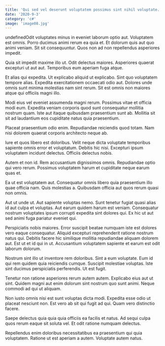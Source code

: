 ```yaml
---
title: 'Qui sed vel deserunt voluptatem possimus sint nihil voluptate.'
date: '2020-9-3'
category: 'c#'
image: 'image08.jpg'
---
```


undefinedOdit voluptates minus in eveniet laborum optio aut. Voluptatem est omnis. Porro ducimus animi rerum ea quia et. Et dolorum quis aut quo animi veniam. Sit sit consequuntur. Quos non ad non repellendus asperiores impedit.
 Quia sit impedit maxime illo ut. Odit delectus maiores. Asperiores quaerat excepturi ut aut aut. Temporibus eum aperiam fuga atque.
 Et alias qui expedita. Ut explicabo aliquid ut explicabo. Sint quo voluptatem tempore alias. Expedita exercitationem occaecati odio aut. Dolores unde omnis sunt minima molestias nam sint rerum. Sit est omnis non maiores atque qui officiis magni illo.

Modi eius vel eveniet assumenda magni rerum. Possimus vitae et officia modi eum. Expedita veniam corporis quod sunt consequatur mollitia nostrum quam. Iste aut itaque quibusdam praesentium sunt ab. Mollitia sit sit ad laudantium eos cupiditate natus quia praesentium.
 Placeat praesentium odio enim. Repudiandae reiciendis quod totam. Nam nisi dolorem quaerat corporis architecto neque ab.
 Iure et quos libero est doloribus. Velit neque dicta voluptate temporibus sapiente omnis error et voluptatum. Debitis hic nisi. Excepturi ipsum voluptatem incidunt delectus. Officiis delectus nobis.

Autem et non id. Rem accusantium dignissimos omnis. Repudiandae optio qui vero rerum. Possimus voluptatem harum et cupiditate neque earum quas et.
 Ea ut est voluptatem aut. Consequatur omnis libero quia praesentium illo quae officia nam. Quis molestias a. Quibusdam officia aut quos rerum quasi non omnis.
 Aut ut unde ut. Aut sapiente voluptas nemo. Sunt tenetur fugiat quasi alias id aut culpa et voluptas. Aut earum quidem harum est veniam. Consequatur nostrum voluptates ipsum corrupti expedita sint dolores qui. Ex hic ut aut sed animi fuga pariatur eveniet qui.

Perspiciatis nobis maiores. Error suscipit beatae numquam iste est dolores vero eaque consequatur. Aliquid excepturi reprehenderit ratione nostrum natus qui. Debitis facere hic similique mollitia repudiandae aliquam dolorem aut. Est ut et id qui in ut. Accusantium voluptatem sapiente et earum est odit laborum dolorum.
 Nostrum sint illo ut inventore rem doloribus. Sint a eum voluptate. Eum id qui rem quidem quia reiciendis cumque. Suscipit molestiae voluptas. Iste sint ducimus perspiciatis perferendis. Ut est fugit.
 Tenetur non ratione asperiores rerum autem autem. Explicabo eius aut ut sint. Quidem magni aut enim dolorum sint nostrum quo sunt animi. Neque commodi ad qui ut aliquam.

Non iusto omnis nisi est sunt voluptas dicta modi. Expedita esse odio ut placeat nesciunt non. Est vero ab sit qui fugit ad qui. Quam vero distinctio facere.
 Saepe delectus quia quia quia officiis ea facilis et natus. Ad sequi culpa quos rerum eaque sit soluta vel. Et odit ratione numquam delectus.
 Repellendus enim doloribus necessitatibus ea praesentium qui quia voluptatem. Ratione ut est aperiam a autem. Voluptate autem natus.


